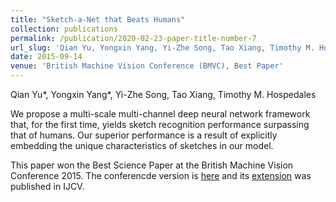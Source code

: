```yaml
---
title: "Sketch-a-Net that Beats Humans"
collection: publications
permalink: /publication/2020-02-23-paper-title-number-7
url_slug: 'Qian Yu, Yongxin Yang, Yi-Zhe Song, Tao Xiang, Timothy M. Hospedales'
date: 2015-09-14
venue: 'British Machine Vision Conference (BMVC), Best Paper'
---
```

Qian Yu\*, Yongxin Yang\*, Yi-Zhe Song, Tao Xiang, Timothy M. Hospedales

We propose a multi-scale multi-channel deep neural network framework that, for the first time, yields sketch recognition performance surpassing that of humans. Our superior performance is a result of explicitly embedding the unique characteristics of sketches in our model.

This paper won the Best Science Paper at the British Machine Vision Conference 2015. The conferencde version is [here](http://www.eecs.qmul.ac.uk/~tmh/papers/yu2015sketchanet.pdf) and its [extension](https://www.eecs.qmul.ac.uk/~qian/Qian's%20Materials/paper/IJCV_revised_version.pdf) was published in IJCV.
